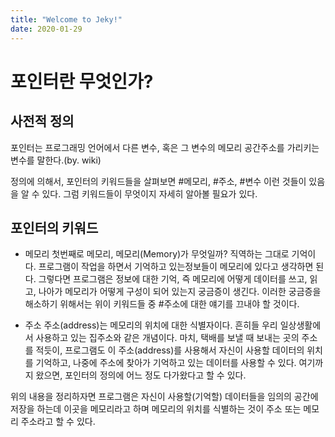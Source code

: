 ```yaml
---
title: "Welcome to Jeky!"
date: 2020-01-29
---
```


# 포인터란 무엇인가?

## 사전적 정의
포인터는 프로그래밍 언어에서 다른 변수, 혹은 그 변수의 메모리 공간주소를 가리키는 변수를 말한다.(by. wiki)

정의에 의해서, 포인터의 키워드들을 살펴보면 #메모리, #주소, #변수 이런 것들이 있음을 알 수 있다.
그럼 키워드들이 무엇이지 자세히 알아볼 필요가 있다.

## 포인터의 키워드

- 메모리
첫번째로 메모리, 메모리(Memory)가 무엇일까? 직역하는 그대로 기억이다. 프로그램이 작업을 하면서 기억하고 있는정보들이 메모리에 있다고 생각하면 된다.
그렇다면 프로그램은 정보에 대한 기억, 즉 메모리에 어떻게 데이터를 쓰고, 읽고, 나아가 메모리가 어떻게 구성이 되어 있는지 궁금증이 생긴다. 이러한 궁금증을 해소하기 위해서는 위이 키워드들 중 #주소에 대한 얘기를 끄내야 할 것이다.

- 주소
주소(address)는 메모리의 위치에 대한 식별자이다. 흔히들 우리 일상생활에서 사용하고 있는 집주소와 같은 개념이다. 마치, 택배를 보낼 때 보내는 곳의 주소를 적듯이, 프로그램도 이 주소(address)를 사용해서 자신이 사용할 데이터의 위치를 기억하고, 나중에 주소에 찾아가 기억하고 있는 데이터를 사용할 수 있다.
여기까지 왔으면, 포인터의 정의에 어느 정도 다가왔다고 할 수 있다.

위의 내용을 정리하자면 프로그램은 자신이 사용할(기억할) 데이터들을 임의의 공간에 저장을 하는데 이곳을 메모리라고 하며 메모리의 위치를 식별하는 것이 주소 또는 메모리 주소라고 할 수 있다. 
